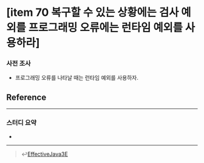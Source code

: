 # [item 70 복구할 수 있는 상황에는 검사 예외를 프로그래밍 오류에는 런타임 예외를 사용하라]

### 사전 조사
- 프로그래밍 오류를 나타날 때는 런타임 예외를 사용하자.

## Reference

---

### 스터디 요약
-
---

> :leftwards_arrow_with_hook:[EffectiveJava3E](/EffectiveJava3E/README.md)

